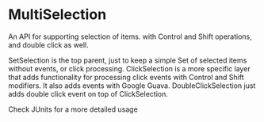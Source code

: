 MultiSelection
==============

An API for supporting selection of items. with Control and Shift operations, and double click as well.

SetSelection is the top parent, just to keep a simple Set of selected items without events, or click processing.
ClickSelection is a more specific layer that adds functionality for processing click events with Control and Shift modifiers. It also adds events with Google Guava.
DoubleClickSelection just adds double click event on top of ClickSelection.

Check JUnits for a more detailed usage
